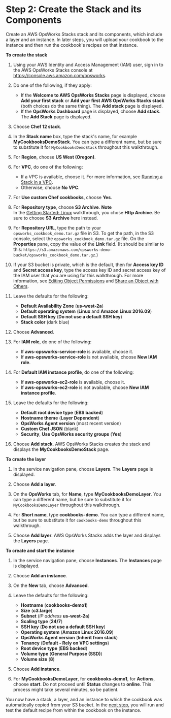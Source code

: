 # Step 2: Create the Stack and its Components<a name="gettingstarted-cookbooks-create-stack"></a>

Create an AWS OpsWorks Stacks stack and its components, which include a layer and an instance\. In later steps, you will upload your cookbook to the instance and then run the cookbook's recipes on that instance\.

**To create the stack**

1. Using your AWS Identity and Access Management \(IAM\) user, sign in to the AWS OpsWorks Stacks console at [https://console\.aws\.amazon\.com/opsworks](https://console.aws.amazon.com/opsworks)\.

1. Do one of the following, if they apply:
   + If the **Welcome to AWS OpsWorks Stacks** page is displayed, choose **Add your first stack** or **Add your first AWS OpsWorks Stacks stack** \(both choices do the same thing\)\. The **Add stack** page is displayed\.
   + If the **OpsWorks Dashboard** page is displayed, choose **Add stack**\. The **Add Stack** page is displayed\.

1. Choose **Chef 12 stack**\.

1. In the **Stack name** box, type the stack's name, for example **MyCookbooksDemoStack**\. You can type a different name, but be sure to substitute it for `MyCookbooksDemoStack` throughout this walkthrough\.

1. For **Region**, choose **US West \(Oregon\)**\.

1. For **VPC**, do one of the following:
   + If a VPC is available, choose it\. For more information, see [Running a Stack in a VPC](workingstacks-vpc.md)\.
   + Otherwise, choose **No VPC**\.

1. For **Use custom Chef cookbooks**, choose **Yes**\.

1. For **Repository type**, choose **S3 Archive**\.
**Note**  
In the [Getting Started: Linux](gettingstarted-linux.md) walkthrough, you chose **Http Archive**\. Be sure to choose **S3 Archive** here instead\.

1. For **Repository URL**, type the path to your `opsworks_cookbook_demo.tar.gz` file in S3\. To get the path, in the S3 console, select the `opsworks_cookbook_demo.tar.gz` file\. On the **Properties** pane, copy the value of the **Link** field\. \(It should be similar to this: `https://s3.amazonaws.com/opsworks-demo-bucket/opsworks_cookbook_demo.tar.gz`\.\)

1. If your S3 bucket is private, which is the default, then for **Access key ID** and **Secret access key**, type the access key ID and secret access key of the IAM user that you are using for this walkthrough\. For more information, see [Editing Object Permissions](https://docs.aws.amazon.com/AmazonS3/latest/user-guide/EditingPermissionsonanObject.html) and [Share an Object with Others](https://docs.aws.amazon.com/AmazonS3/latest/dev/ShareObjectPreSignedURL.html)\.

1. Leave the defaults for the following:
   + **Default Availability Zone** \(**us\-west\-2a**\)
   + **Default operating system** \(**Linux** and **Amazon Linux 2016\.09**\)
   + **Default SSH key** \(**Do not use a default SSH key**\)
   + **Stack color** \(dark blue\)

1. Choose **Advanced**\.

1. For **IAM role**, do one of the following:
   + If **aws\-opsworks\-service\-role** is available, choose it\.
   + If **aws\-opsworks\-service\-role** is not available, choose **New IAM role**\.

1. For **Default IAM instance profile**, do one of the following:
   + If **aws\-opsworks\-ec2\-role** is available, choose it\.
   + If **aws\-opsworks\-ec2\-role** is not available, choose **New IAM instance profile**\.

1. Leave the defaults for the following:
   + **Default root device type** \(**EBS backed**\)
   + **Hostname theme** \(**Layer Dependent**\)
   + **OpsWorks Agent version** \(most recent version\)
   + **Custom Chef JSON** \(blank\)
   + **Security**, **Use OpsWorks security groups** \(**Yes**\)

1. Choose **Add stack**\. AWS OpsWorks Stacks creates the stack and displays the **MyCookbooksDemoStack** page\.

**To create the layer**

1. In the service navigation pane, choose **Layers**\. The **Layers** page is displayed\. 

1. Choose **Add a layer**\.

1. On the **OpsWorks** tab, for **Name**, type **MyCookbooksDemoLayer**\. You can type a different name, but be sure to substitute it for `MyCookbooksDemoLayer` throughout this walkthrough\.

1. For **Short name**, type **cookbooks\-demo**\. You can type a different name, but be sure to substitute it for `cookbooks-demo` throughout this walkthrough\.

1. Choose **Add layer**\. AWS OpsWorks Stacks adds the layer and displays the **Layers** page\.

**To create and start the instance**

1. In the service navigation pane, choose **Instances**\. The **Instances** page is displayed\.

1. Choose **Add an instance**\.

1. On the **New** tab, choose **Advanced**\. 

1. Leave the defaults for the following:
   + **Hostname** \(**cookbooks\-demo1**\)
   + **Size** \(**c3\.large**\)
   + **Subnet** \(*IP address* **us\-west\-2a**\)
   + **Scaling type** \(**24/7**\)
   + **SSH key** \(**Do not use a default SSH key**\)
   + **Operating system** \(**Amazon Linux 2016\.09**\)
   + **OpsWorks Agent version** \(**Inherit from stack**\)
   + **Tenancy** \(**Default \- Rely on VPC settings**\)
   + **Root device type** \(**EBS backed**\)
   + **Volume type** \(**General Purpose \(SSD\)**\)
   + **Volume size** \(**8**\)

1. Choose **Add instance**\.

1. For **MyCookbooksDemoLayer**, for **cookbooks\-demo1**, for **Actions**, choose **start**\. Do not proceed until **Status** changes to **online**\. This process might take several minutes, so be patient\.

You now have a stack, a layer, and an instance to which the cookbook was automatically copied from your S3 bucket\. In the [next step](gettingstarted-cookbooks-test-recipe.md), you will run and test the default recipe from within the cookbook on the instance\.